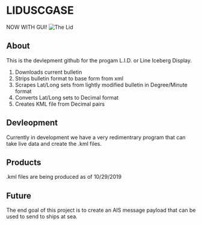 # LIDUSCGASE
NOW WITH GUI!
![The Lid](https://i.pinimg.com/originals/fa/05/c5/fa05c5f91887d39f6d29be0a88cb379f.png)

## About
This is the devlepment github for the progam L.I.D. or Line Iceberg Display. 

1) Downloads current bulletin
2) Strips bulletin format to base form from xml
3) Scrapes Lat/Long sets from lightly modified bulletin in Degree/Minute format
4) Converts Lat/Long sets to Decimal format
5) Creates KML file from Decimal pairs

## Devleopment
Currently in development we have a very redimentrary program that can take live data and create the .kml files.

## Products
.kml files are being produced as of 10/29/2019

## Future
The end goal of this project is to create an AIS message payload that can be used to send to ships at sea. 
